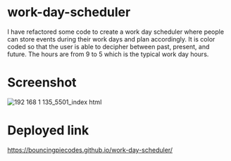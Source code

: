 # work-day-scheduler
I have refactored some code to create a work day scheduler where people can store events during their work days and plan accordingly. It is color coded so that the user is able to decipher between past, present, and future. The hours are from 9 to 5 which is the typical work day hours.
# Screenshot
![192 168 1 135_5501_index html](https://user-images.githubusercontent.com/111668966/193958798-0718a0e0-86a3-419f-a156-c65efd25d1e2.png)

# Deployed link
https://bouncingpiecodes.github.io/work-day-scheduler/
